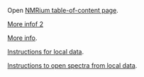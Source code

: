 Open [NMRium table-of-content page](https://www.nmrium.org/nmrium#?toc=https://chemedata.github.io/dataServer/data/nmrium-data/index.json).

[More infof 2](./README.md)

[More info](README.md).

[Instructions for local data](https://www.nmrium.org/nmrium#?toc=https://chemedata.github.io/dataServer/data/nmrium-data/ouvrez-moi.html).

[Instructions to open spectra from local data](./ouvrez-moi.html).